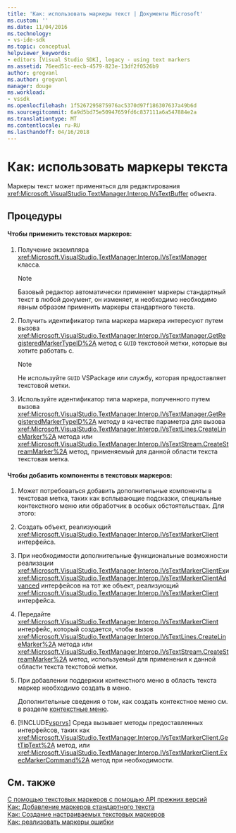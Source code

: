 ```yaml
---
title: 'Как: использовать маркеры текст | Документы Microsoft'
ms.custom: ''
ms.date: 11/04/2016
ms.technology:
- vs-ide-sdk
ms.topic: conceptual
helpviewer_keywords:
- editors [Visual Studio SDK], legacy - using text markers
ms.assetid: 76eed51c-eecb-4579-823e-13df2f0526b9
author: gregvanl
ms.author: gregvanl
manager: douge
ms.workload:
- vssdk
ms.openlocfilehash: 1f5267295875976ac5370d97f186307637a49b6d
ms.sourcegitcommit: 6a9d5bd75e50947659fd6c837111a6a547884e2a
ms.translationtype: MT
ms.contentlocale: ru-RU
ms.lasthandoff: 04/16/2018
---
```

# <a name="how-to-use-text-markers"></a>Как: использовать маркеры текста
Маркеры текст может применяться для редактирования <xref:Microsoft.VisualStudio.TextManager.Interop.IVsTextBuffer> объекта.  
  
## <a name="procedures"></a>Процедуры  
  
#### <a name="to-apply-text-markers"></a>Чтобы применить текстовых маркеров:  
  
1.  Получение экземпляра <xref:Microsoft.VisualStudio.TextManager.Interop.IVsTextManager> класса.  
  
    > [!NOTE]
    >  Базовый редактор автоматически применяет маркеры стандартный текст в любой документ, он изменяет, и необходимо необходимо явным образом применить маркеры стандартного текста.  
  
2.  Получить идентификатор типа маркера маркера интересуют путем вызова <xref:Microsoft.VisualStudio.TextManager.Interop.IVsTextManager.GetRegisteredMarkerTypeID%2A> метод с `GUID` текстовой метки, которые вы хотите работать с.  
  
    > [!NOTE]
    >  Не используйте `GUID` VSPackage или службу, которая предоставляет текстовой метки.  
  
3.  Используйте идентификатор типа маркера, полученного путем вызова <xref:Microsoft.VisualStudio.TextManager.Interop.IVsTextManager.GetRegisteredMarkerTypeID%2A> методу в качестве параметра для вызова <xref:Microsoft.VisualStudio.TextManager.Interop.IVsTextLines.CreateLineMarker%2A> метода или <xref:Microsoft.VisualStudio.TextManager.Interop.IVsTextStream.CreateStreamMarker%2A> метод, применяемый для данной области текста текстовая метка.  
  
#### <a name="to-add-features-to-text-markers"></a>Чтобы добавить компоненты в текстовых маркеров:  
  
1.  Может потребоваться добавить дополнительные компоненты в текстовая метка, таких как всплывающие подсказки, специальные контекстного меню или обработчик в особых обстоятельствах. Для этого:  
  
2.  Создать объект, реализующий <xref:Microsoft.VisualStudio.TextManager.Interop.IVsTextMarkerClient> интерфейса.  
  
3.  При необходимости дополнительные функциональные возможности реализации <xref:Microsoft.VisualStudio.TextManager.Interop.IVsTextMarkerClientEx>и <xref:Microsoft.VisualStudio.TextManager.Interop.IVsTextMarkerClientAdvanced> интерфейсов на тот же объект, реализующий <xref:Microsoft.VisualStudio.TextManager.Interop.IVsTextMarkerClient> интерфейса.  
  
4.  Передайте <xref:Microsoft.VisualStudio.TextManager.Interop.IVsTextMarkerClient> интерфейс, который создается, чтобы вызов <xref:Microsoft.VisualStudio.TextManager.Interop.IVsTextLines.CreateLineMarker%2A> метода или <xref:Microsoft.VisualStudio.TextManager.Interop.IVsTextStream.CreateStreamMarker%2A> метод, используемый для применения к данной области текста текстовой метки.  
  
5.  При добавлении поддержки контекстного меню в область текста маркер необходимо создать в меню.  
  
     Дополнительные сведения о том, как создать контекстное меню см. в разделе [контекстные меню](../extensibility/context-menus.md).  
  
6.  [!INCLUDE[vsprvs](../code-quality/includes/vsprvs_md.md)] Среда вызывает методы предоставленных интерфейсов, таких как <xref:Microsoft.VisualStudio.TextManager.Interop.IVsTextMarkerClient.GetTipText%2A> метод, или <xref:Microsoft.VisualStudio.TextManager.Interop.IVsTextMarkerClient.ExecMarkerCommand%2A> метод при необходимости.  
  
## <a name="see-also"></a>См. также  
 [С помощью текстовых маркеров с помощью API прежних версий](../extensibility/using-text-markers-with-the-legacy-api.md)   
 [Как: Добавление маркеров стандартного текста](../extensibility/how-to-add-standard-text-markers.md)   
 [Как: Создание настраиваемых текстовых маркеров](../extensibility/how-to-create-custom-text-markers.md)   
 [Как: реализовать маркеры ошибки](../extensibility/how-to-implement-error-markers.md)